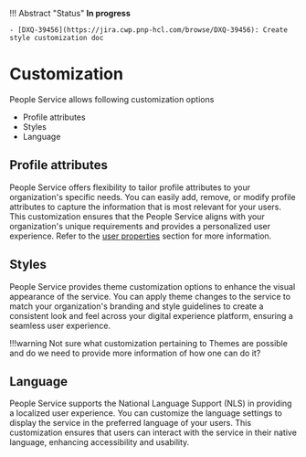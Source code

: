 !!! Abstract "Status"
    **In progress**

    - [DXQ-39456](https://jira.cwp.pnp-hcl.com/browse/DXQ-39456): Create style customization doc

# Customization

People Service allows following customization options

- Profile attributes
- Styles
- Language

## Profile attributes

People Service offers flexibility to tailor profile attributes to your organization's specific needs. You can easily add, remove, or modify profile attributes to capture the information that is most relevant for your users. This customization ensures that the People Service aligns with your organization's unique requirements and provides a personalized user experience. Refer to the [user properties](../administration/managing_user_properties.md) section for more information.

## Styles

People Service provides theme customization options to enhance the visual appearance of the service. You can apply theme changes to the service to match your organization's branding and style guidelines to create a consistent look and feel across your digital experience platform, ensuring a seamless user experience.

!!!warning
    Not sure what customization pertaining to Themes are possible and do we need to provide more information of how one can do it?

## Language

People Service supports the National Language Support (NLS) in providing a localized user experience. You can customize the language settings to display the service in the preferred language of your users. This customization ensures that users can interact with the service in their native language, enhancing accessibility and usability.
